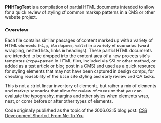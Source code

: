**PNHTagTest** is a compilation of partial HTML documents intended to allow for a quick review of styling of common markup patterns in a CMS or other website project.

### Overview

Each file contains similar passages of content marked up with a variety of HTML elements (`h1`, `p`, `blockquote`, `table`) in a variety of scenarios (word wrapping, nested lists, links in headings). These partial HTML documents are intended to be dropped into the content area of a new projects site's templates (copy+pasted in HTML files, included via SSI or other method, or added as a test article or blog post in a CMS) and used as a quick resource for styling elements that may not have been captured in design comps, for checking readability of the base site styling and early review and QA tasks.

This is not a strict linear inventory of elements, but rather a mix of elements and markup scenarios that allow for review of cases so that you can evaluate the typography, margins and other styles when elements wrap, nest, or come before or after other types of elements.

Code originally published as the topic of the 2006.03.15 blog post: [CSS Development Shortcut From Me To You](http://placenamehere.com/article/178/CSSDevelopmentShortcutFromMeToYou)
